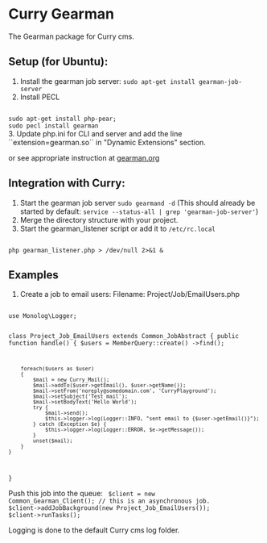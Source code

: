 # Curry Gearman
The Gearman package for Curry cms.

## Setup (for Ubuntu):

1. Install the gearman job server:
``sudo apt-get install gearman-job-server``
2. Install PECL
<code>
sudo apt-get install php-pear;
sudo pecl install gearman
</code>
3. Update php.ini for CLI and server and add the line ``extension=gearman.so`` in "Dynamic Extensions" section.

or see appropriate instruction at [gearman.org](http://gearman.org/getting-started/)

## Integration with Curry:

1. Start the gearman job server ``sudo gearmand -d``
(This should already be started by default: ``service --status-all | grep 'gearman-job-server'``)
2. Merge the directory structure with your project.
3. Start the gearman_listener script or add it to ``/etc/rc.local``
<code>
php gearman_listener.php > /dev/null 2>&1 &
</code>

## Examples
1. Create a job to email users:
Filename: Project/Job/EmailUsers.php
<code>
use Monolog\Logger;

class Project_Job_EmailUsers extends Common_JobAbstract
{
    public function handle()
    {
        $users = MemberQuery::create()
            ->find();
            
        foreach($users as $user)
        {
            $mail = new Curry_Mail();
            $mail->addTo($user->getEmail(), $user->getName());
            $mail->setFrom('noreply@somedomain.com', 'CurryPlayground');
            $mail->setSubject('Test mail');
            $mail->setBodyText('Hello World');
            try {
                $mail->send();
                $this->logger->log(Logger::INFO, "sent email to {$user->getEmail()}");
            } catch (Exception $e) {
                $this->logger->log(Logger::ERROR, $e->getMessage());
            }
            unset($mail);
        }
    }
}
</code>

Push this job into the queue:
<code>
$client = new Common_Gearman_Client();
// this is an asynchronous job.
$client->addJobBackground(new Project_Job_EmailUsers());
$client->runTasks();
</code>

Logging is done to the default Curry cms log folder.

